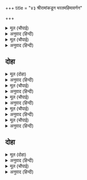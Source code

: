 +++
title = "४३ श्रीरामांकडून भरतमहिमावर्णन"

+++


<details><summary>मूल (चौपाई)</summary>

सुनि सुर बचन लखन सकुचाने।  
राम सीयँ सादर सनमाने॥  
कही तात तुम्हनीति सुहाई।  
सब तें कठिन राजमदु भाई॥
</details>

<details><summary>अनुवाद (हिन्दी)</summary>

देववाणी ऐकून लक्ष्मण ओशाळला. श्रीरामांनी व सीतेने आदरपूर्वक त्याचा सन्मान करून म्हटले की, ‘वत्सा! तू फार चांगली नीती सांगितलीस. हे बंधो, राज्याचा मद हा फार कठीण मद आहे.॥ ३॥
</details>

<details><summary>मूल (चौपाई)</summary>

जो अचवँत नृप मातहिं तेई।  
नाहिन साधुसभा जेहिं सेई॥  
सुनहु लखनभल भरत सरीसा।  
बिधि प्रपंच महँ सुना न दीसा॥
</details>

<details><summary>अनुवाद (हिन्दी)</summary>

ज्यांनी साधूंचा सत्संग केलेला नाही, तेच राजे राजमदरूपी मदिरा पिताच धुंद होऊन जातात. हे लक्ष्मणा ऐक. भरतासारखा उत्तम पुरुष ब्रह्मदेवाच्या सृष्टीमध्ये कुठे ऐकलेला नाही की पाहिलेला नाही.
</details>

## दोहा


<details><summary>मूल (दोहा)</summary>

भरतहि होइ न राजमदु बिधि हरि हर पद पाइ।  
कबहुँ कि काँजी सीकरनि छीरसिंधु बिनसाइ॥ २३१॥
</details>

<details><summary>अनुवाद (हिन्दी)</summary>

अयोध्येचे राज्य ते काय, ब्रह्मदेव, विष्णू, महादेव यांचे पद मिळाले, तरी भरताला मद होणार नाही. आंबट थेंबांनी क्षीरसमुद्र कधी नासतो का?॥ २३१॥
</details>

<details><summary>मूल (चौपाई)</summary>

तिमिरु तरुन तरनिहि मकु गिलई।  
गगनु मगन मकु मेघहिं मिलई॥  
गोपदजल बूड़हिं घटजोनी।  
सहज छमा बरु छाड़ै छोनी॥
</details>

<details><summary>अनुवाद (हिन्दी)</summary>

जरी माध्यान्हीच्या सूर्याला अंधकाराने गिळून टाकले, आकाश हे मेघांमध्ये विरून गेले, गाईच्या खुराइतक्या पाण्यात अगस्त्य मुनी बुडाले आणि पृथ्वीने आपली स्वाभाविक सहनशीलता सोडून दिली,॥ १॥
</details>

<details><summary>मूल (चौपाई)</summary>

मसकफूँकमकुमेरु उड़ाई।  
होइ न नृपमदु भरतहि भाई॥  
लखनतुम्हार सपथ पितु आना।  
सुचि सुबंधु नहिं भरत समाना॥
</details>

<details><summary>अनुवाद (हिन्दी)</summary>

डासाच्या फुंकरीने सुमेरू उडून गेला, तरीही हे बंधो, भरताला कधी राजमद बाधू शकणार नाही. मी तुझी व बाबांची शपथ घेऊन सांगतो की, भरतासारखा पवित्र व उत्तम भाऊ जगात नाही.॥ २॥
</details>

<details><summary>मूल (चौपाई)</summary>

सगुनु खीरु अवगुन जलु ताता।  
मिलइ रचइ परपंचु बिधाता॥  
भरतु हंस रबिबंस तड़ागा।  
जनमि कीन्ह गुन दोष बिभागा॥
</details>

<details><summary>अनुवाद (हिन्दी)</summary>

हे बाळा! गुणरूपी दूध व अवगुणरूपी पाणी मिसळून विधाता या जगाची रचना करतो. परंतु भरताने सूर्यवंशरूपी तलावात हंसरूपाने जन्म घेऊन गुण व दोष यांना वेगवेगळे केलेले आहे.॥ ३॥
</details>

<details><summary>मूल (चौपाई)</summary>

गहिगुन पय तजि अवगुन बारी।  
निज जस जगत कीन्हि उजिआरी॥  
कहत भरत गुनसीलु सुभाऊ।  
पेम पयोधि मगन रघुराऊ॥
</details>

<details><summary>अनुवाद (हिन्दी)</summary>

गुणरूपी दूध घेऊन व अवगुणरूपी जल टाकून देऊन भरताने आपल्या कीर्तीने जगाला उजळून टाकले आहे.’ भरताचे गुण, शील व स्वभाव हे सांगता सांगता श्रीरघुनाथ प्रेमसमुद्रात मग्न झाले.॥ ४॥
</details>

## दोहा


<details><summary>मूल (दोहा)</summary>

सुनि रघुबर बानी बिबुध देखि भरत पर हेतु।  
सकल सराहत राम सो प्रभु को कृपानिकेतु॥ २३२॥
</details>

<details><summary>अनुवाद (हिन्दी)</summary>

श्रीरामचंद्रांची वाणी ऐकून आणि भरतावर असलेले त्यांचे प्रेम पाहून सर्व देव त्यांची स्तुती करीत म्हणू लागले की, ‘श्रीरामांसारखा कृपा-धाम असलेला प्रभू दुसरा कोण आहे?॥ २३२॥
</details>

<details><summary>मूल (चौपाई)</summary>

जौं नहोतजग जनमभरत को।  
सकल धरम धुर धरनि धरत को॥  
कबि कुल अगमभरतगुन गाथा।  
को जानइ तुम्ह बिनु रघुनाथा॥
</details>

<details><summary>अनुवाद (हिन्दी)</summary>

जर जगात भरताचा जन्म झाला नसता, तर पृथ्वीवर सर्व धर्मांची धुरा कुणी धारण केली असती? हे रघुनाथ, कविकुलालाही अगम्य असलेली भरताच्या गुणांची कथा तुमच्याखेरीज दुसरा कोण जाणू शकणार?’॥ १॥
</details>
